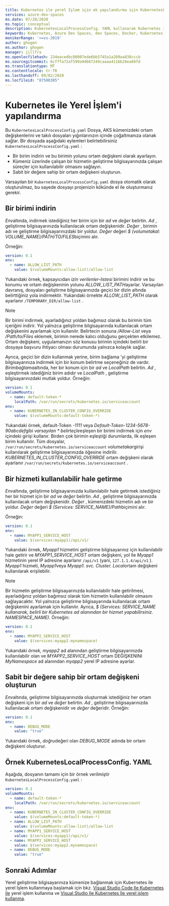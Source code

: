 ```yaml
---
title: Kubernetes ile yerel Işlem için ek yapılandırma için KubernetesLocalProcessConfig. YAML kullanma
services: azure-dev-spaces
ms.date: 07/28/2020
ms.topic: conceptual
description: KubernetesLocalProcessConfig. YAML kullanarak Kubernetes ile yerel Işlem için ek yapılandırma seçeneklerini açıklar
keywords: Kubernetes, Azure Dev Spaces, dev Spaces, Docker, Kubernetes, Azure, AKS, Azure Kubernetes hizmeti, kapsayıcılar ile yerel Işlem
monikerRange: '>=vs-2019'
author: ghogen
ms.author: ghogen
manager: jillfra
ms.openlocfilehash: 234eacedbc08007ede6bb5745a1a289aa838cccb
ms.sourcegitcommit: 6cfffa72af599a9d667249caaaa411bb28ea69fd
ms.translationtype: MT
ms.contentlocale: tr-TR
ms.lasthandoff: 09/02/2020
ms.locfileid: "87508305"
---
```

# <a name="configure-local-process-with-kubernetes"></a>Kubernetes ile Yerel İşlem'i yapılandırma

Bu `KubernetesLocalProcessConfig.yaml` Dosya, AKS kümenizdeki ortam değişkenlerini ve takılı dosyaları yığınlarınızın içinde çoğaltmanıza olanak sağlar. Bir dosyada aşağıdaki eylemleri belirtebilirsiniz `KubernetesLocalProcessConfig.yaml` :

* Bir birim indirin ve bu birimin yolunu ortam değişkeni olarak ayarlayın.
* Kümeniz üzerinde çalışan bir hizmetin geliştirme bilgisayarınızda çalışan süreçler için kullanılabilir olmasını sağlayın.
* Sabit bir değere sahip bir ortam değişkeni oluşturun.

Varsayılan bir `KubernetesLocalProcessConfig.yaml` dosya otomatik olarak oluşturulmaz, bu sayede dosyayı projenizin kökünde el ile oluşturmanız gerekir.

## <a name="download-a-volume"></a>Bir birimi indirin

*Env*altında, indirmek istediğiniz her birim için bir *ad* ve *değer* belirtin. *Ad* , geliştirme bilgisayarınızda kullanılacak ortam değişkenidir. *Değer* , birimin adı ve geliştirme bilgisayarınızdaki bir yoldur. *Değer* değeri *$ (volumetakal: VOLUME_NAME)/PATH/TO/FILES*biçimini alır.

Örneğin:

```yaml
version: 0.1
env:
  - name: ALLOW_LIST_PATH
    value: $(volumeMounts:allow-list)/allow-list
```

Yukarıdaki örnek, kapsayıcıdan *izin verilenler-listesi* birimini indirir ve bu konumu ve ortam değişkeninin yolunu *ALLOW_LIST_PATH*ayarlar. Varsayılan davranış, dosyaları geliştirme bilgisayarınızda geçici bir dizin altında belirttiğiniz yola indirmektir. Yukarıdaki örnekte *ALLOW_LIST_PATH* olarak ayarlanır `/TEMPORARY_DIR/allow-list` . 

> [!NOTE]
> Bir birimi indirmek, ayarladığınız yoldan bağımsız olarak bu birimin tüm içeriğini indirir. Yol yalnızca geliştirme bilgisayarında kullanılacak ortam değişkenini ayarlamak için kullanılır. Belirtecin sonuna */Allow-List* veya */Path/to/Files* eklemek, birimin nerede kalıcı olduğunu gerçekten etkilemez. Ortam değişkeni, uygulamanızın söz konusu birimin içindeki belirli bir dosyaya başvuru ihtiyacı olması durumunda yalnızca kolaylık sağlar.

Ayrıca, geçici bir dizin kullanmak yerine, birim bağlama 'yi geliştirme bilgisayarınıza indirmek için bir konum belirtme seçeneğiniz de vardır. *Birimbağlama*altında, her bir konum için bir *ad* ve *LocalPath* belirtin. *Ad* , eşleştirmek istediğiniz birim adıdır ve *LocalPath* , geliştirme bilgisayarınızdaki mutlak yoldur. Örneğin:

```yaml
version: 0.1
volumeMounts:
  - name: default-token-*
    localPath: /var/run/secrets/kubernetes.io/serviceaccount
env:
  - name: KUBERNETES_IN_CLUSTER_CONFIG_OVERRIDE
    value: $(volumeMounts:default-token-*)
```

Yukarıdaki örnek, default-Token *-1111* veya *Default-Token-1234-5678-90abcdef*gibi *varsayılan \* belirteçle*eşleşen bir birimi indirmek için *env* içindeki girişi kullanır. Birden çok birimin eşleştiği durumlarda, ilk eşleşen birim kullanılır. Tüm dosyalar, `/var/run/secrets/kubernetes.io/serviceaccount` *volumetakar*girişi kullanılarak geliştirme bilgisayarınızda öğesine indirilir. *KUBERNETES_IN_CLUSTER_CONFIG_OVERRIDE* ortam değişkeni olarak ayarlanır `/var/run/secrets/kubernetes.io/serviceaccount` .

## <a name="make-a-service-available"></a>Bir hizmeti kullanılabilir hale getirme

*Env*altında, geliştirme bilgisayarınızda kullanılabilir hale getirmek istediğiniz her bir hizmet için bir *ad* ve *değer* belirtin. *Ad* , geliştirme bilgisayarınızda kullanılacak ortam değişkenidir. *Değer* , kümenizdeki hizmetin adı ve bir yoldur. *Değer* değeri *$ (Services: SERVICE_NAME)/Path*biçimini alır.

Örneğin:

```yaml
version: 0.1
env:
  - name: MYAPP1_SERVICE_HOST
    value: $(services:myapp1)/api/v1/
```

Yukarıdaki örnek, *Myapp1* hizmetini geliştirme bilgisayarınız için kullanılabilir hale getirir ve *MYAPP1_SERVICE_HOST* ortam değişkeni, yol Ile *Myapp1* hizmetinin yerel IP adresine ayarlanır `/api/v1` (yani, `127.1.1.4/api/v1` ). *Myapp1* hizmeti, *Myapp1*veya *Myapp1. svc. Cluster. Local*ortam değişkeni kullanılarak erişilebilir.

> [!NOTE]
> Bir hizmetin geliştirme bilgisayarınızda kullanılabilir hale getirilmesi, ayarladığınız yoldan bağımsız olarak tüm hizmetin kullanılabilir olmasını sağlayacaktır. Yol yalnızca geliştirme bilgisayarında kullanılacak ortam değişkenini ayarlamak için kullanılır.
Ayrıca, *$ (Services: SERVICE_NAME kullanarak, belirli bir Kubernetes ad alanından bir hizmet yapabilirsiniz. NAMESPACE_NAME)*. Örneğin:

```yaml
version: 0.1
env:
  - name: MYAPP2_SERVICE_HOST
    value: $(services:myapp2.mynamespace)
```

Yukarıdaki *örnek,* *myapp2* ad alanından geliştirme bilgisayarınızda kullanılabilir olan ve *MYAPP2_SERVICE_HOST* ortam DEĞIŞKENINI *MyNamespace* ad alanından *myapp2* yerel IP adresine ayarlar.

## <a name="create-an-environment-variable-with-a-constant-value"></a>Sabit bir değere sahip bir ortam değişkeni oluşturun

*Env*altında, geliştirme bilgisayarınızda oluşturmak istediğiniz her ortam değişkeni için bir *ad* ve *değer* belirtin. *Ad* , geliştirme bilgisayarınızda kullanılacak ortam değişkenidir ve *değer* değeridir. Örneğin:

```yaml
version: 0.1
env:
  - name: DEBUG_MODE
    value: "true"
```

Yukarıdaki örnek, *doğru*değeri olan *DEBUG_MODE* adında bir ortam değişkeni oluşturur.

## <a name="example-kuberneteslocalprocessconfigyaml"></a>Örnek KubernetesLocalProcessConfig. YAML

Aşağıda, dosyanın tamamı için bir örnek verilmiştir `KubernetesLocalProcessConfig.yaml` :

```yaml
version: 0.1
volumeMounts:
  - name: default-token-*
    localPath: /var/run/secrets/kubernetes.io/serviceaccount
env:
  - name: KUBERNETES_IN_CLUSTER_CONFIG_OVERRIDE
    value: $(volumeMounts:default-token-*)
  - name: ALLOW_LIST_PATH
    value: $(volumeMounts:allow-list)/allow-list
  - name: MYAPP1_SERVICE_HOST
    value: $(services:myapp1)/api/v1/
  - name: MYAPP2_SERVICE_HOST
    value: $(services:myapp2.mynamespace)
  - name: DEBUG_MODE 
    value: "true"
```

## <a name="next-steps"></a>Sonraki Adımlar

Yerel geliştirme bilgisayarınıza kümenize bağlanmak için Kubernetes ile yerel Işlem kullanmaya başlamak için bkz. [Visual Studio Code Ile Kubernetes ile][local-process-kubernetes-vs-code] yerel işlem kullanma ve [Visual Studio Ile Kubernetes Ile yerel işlem kullanma][local-process-kubernetes-vs].

[local-process-kubernetes-vs-code]: https://code.visualstudio.com/docs/containers/local-process-kubernetes
[local-process-kubernetes-vs]: local-process-kubernetes.md
